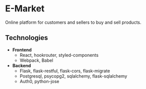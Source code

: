 # E-Market
Online platform for customers and sellers to buy and sell products.

## Technologies
- **Frontend**
    - React, hookrouter, styled-components
    - Webpack, Babel
- **Backend**
    - Flask, flask-restful, flask-cors, flask-migrate
    - Postgresql, psycopg2, sqlalchemy, flask-sqlalchemy
    - Auth0, python-jose
